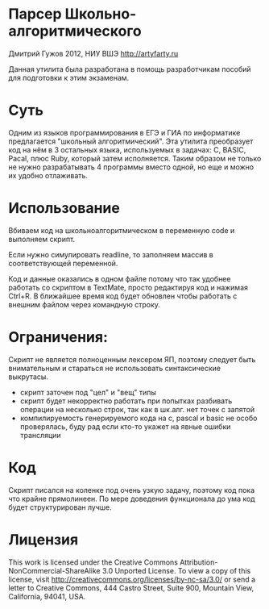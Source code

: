 Парсер Школьно-алгоритмического
=======================
Дмитрий Гужов 2012, НИУ ВШЭ
http://artyfarty.ru

Данная утилита была разработана в помощь разработчикам пособий для подготовки к этим экзаменам.

# Суть
Одним из языков программирования в ЕГЭ и ГИА по информатике предлагается "школьный алгоритмический". Эта утилита преобразует код на нём в 3 остальных языка, используемых в задачах: C, BASIC, Pacal, плюс Ruby, который затем исполняется. Таким образом не только не нужно разрабатывать 4 программы вместо одной, но еще и можно их удобно отлаживать.

# Использование
Вбиваем код на школьноалгоритмическом в переменную code и выполняем скрипт.

Если нужно симулировать readline, то заполняем массив в соответствующей переменной.

Код и данные оказались в одном файле потому что так удобнее работать со скриптом в TextMate, просто редактируя код и нажимая Ctrl+R. В ближайшее время код будет обновлен чтобы работать с внешним файлом через командную строку.

# Ограничения:
Скрипт не является полноценным лексером ЯП, поэтому следует быть внимательным и стараться не использовать синтаксические выкрутасы.

* скрипт заточен под "цел" и "вещ" типы
* скрипт будет некорректно работать при попытках разбивать операции на несколько строк, так как в шк.алг. нет точек с запятой
* компилируемость генерируемого кода на c, pascal и basic не особо проверялась, буду рад если кто-то укажет на явные ошибки трансляции

# Код
Скрипт писался на коленке под очень узкую задачу, поэтому код пока что крайне прямолинеен. По мере доведения функционала до ума код будет структурирован лучше.

# Лицензия
This work is licensed under the Creative Commons Attribution-NonCommercial-ShareAlike 3.0 Unported License. To view a copy of this license, visit http://creativecommons.org/licenses/by-nc-sa/3.0/ or send a letter to Creative Commons, 444 Castro Street, Suite 900, Mountain View, California, 94041, USA.